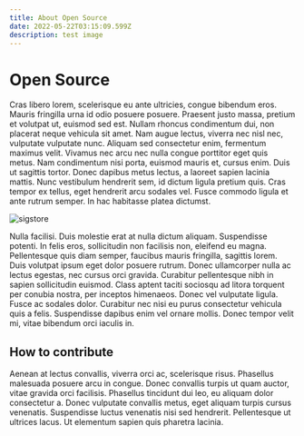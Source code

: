 ```yaml
---
title: About Open Source
date: 2022-05-22T03:15:09.599Z
description: test image
---
```

 
# Open Source

Cras libero lorem, scelerisque eu ante ultricies, congue bibendum eros. Mauris fringilla urna id odio posuere posuere. Praesent justo massa, pretium et volutpat ut, euismod sed est. Nullam rhoncus condimentum dui, non placerat neque vehicula sit amet. Nam augue lectus, viverra nec nisl nec, vulputate vulputate nunc. Aliquam sed consectetur enim, fermentum maximus velit. Vivamus nec arcu nec nulla congue porttitor eget quis metus. Nam condimentum nisi porta, euismod mauris et, cursus enim. Duis ut sagittis tortor. Donec dapibus metus lectus, a laoreet sapien lacinia mattis. Nunc vestibulum hendrerit sem, id dictum ligula pretium quis. Cras tempor ex tellus, eget hendrerit arcu sodales vel. Fusce commodo ligula et ante rutrum semper. In hac habitasse platea dictumst.

![sigstore](/img/sigstore.png)

Nulla facilisi. Duis molestie erat at nulla dictum aliquam. Suspendisse potenti. In felis eros, sollicitudin non facilisis non, eleifend eu magna. Pellentesque quis diam semper, faucibus mauris fringilla, sagittis lorem. Duis volutpat ipsum eget dolor posuere rutrum. Donec ullamcorper nulla ac lectus egestas, nec cursus orci gravida. Curabitur pellentesque nibh in sapien sollicitudin euismod. Class aptent taciti sociosqu ad litora torquent per conubia nostra, per inceptos himenaeos. Donec vel vulputate ligula. Fusce ac sodales dolor. Curabitur nec nisi eu purus consectetur vehicula quis a felis. Suspendisse dapibus enim vel ornare mollis. Donec tempor velit mi, vitae bibendum orci iaculis in.

## How to contribute

Aenean at lectus convallis, viverra orci ac, scelerisque risus. Phasellus malesuada posuere arcu in congue. Donec convallis turpis ut quam auctor, vitae gravida orci facilisis. Phasellus tincidunt dui leo, eu aliquam dolor consectetur a. Donec vulputate convallis metus, eget aliquam turpis cursus venenatis. Suspendisse luctus venenatis nisi sed hendrerit. Pellentesque ut ultrices lacus. Ut elementum sapien quis pharetra lacinia. 